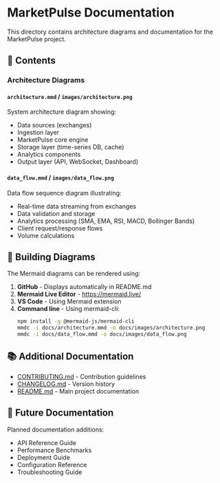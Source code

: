 # MarketPulse Documentation

This directory contains architecture diagrams and documentation for the MarketPulse project.

## 📁 Contents

### Architecture Diagrams

#### `architecture.mmd` / `images/architecture.png`
System architecture diagram showing:
- Data sources (exchanges)
- Ingestion layer
- MarketPulse core engine
- Storage layer (time-series DB, cache)
- Analytics components
- Output layer (API, WebSocket, Dashboard)

#### `data_flow.mmd` / `images/data_flow.png`
Data flow sequence diagram illustrating:
- Real-time data streaming from exchanges
- Data validation and storage
- Analytics processing (SMA, EMA, RSI, MACD, Bollinger Bands)
- Client request/response flows
- Volume calculations

## 🔨 Building Diagrams

The Mermaid diagrams can be rendered using:

1. **GitHub** - Displays automatically in README.md
2. **Mermaid Live Editor** - https://mermaid.live/
3. **VS Code** - Using Mermaid extension
4. **Command line** - Using mermaid-cli:
   ```bash
   npm install -g @mermaid-js/mermaid-cli
   mmdc -i docs/architecture.mmd -o docs/images/architecture.png
   mmdc -i docs/data_flow.mmd -o docs/images/data_flow.png
   ```

## 📚 Additional Documentation

- [CONTRIBUTING.md](../CONTRIBUTING.md) - Contribution guidelines
- [CHANGELOG.md](../CHANGELOG.md) - Version history
- [README.md](../README.md) - Main project documentation

## 🎯 Future Documentation

Planned documentation additions:
- API Reference Guide
- Performance Benchmarks
- Deployment Guide
- Configuration Reference
- Troubleshooting Guide
